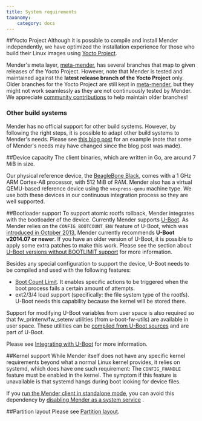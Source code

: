 ```yaml
---
title: System requirements
taxonomy:
    category: docs
---
```


##Yocto Project
Although it is possible to compile and install Mender independently, we have optimized the installation experience for those who build their Linux images using [Yocto Project](https://www.yoctoproject.org?target=_blank).

Mender's meta layer, [meta-mender](https://github.com/mendersoftware/meta-mender?target=_blank), has several branches that map to given releases of the Yocto Project. However, note that Mender is tested and maintained against the **latest release branch of the Yocto Project** only. Older branches for the Yocto Project are still kept in [meta-mender](https://github.com/mendersoftware/meta-mender?target=_blank), but they might not work seamlessly as they are not continuously tested by Mender. We appreciate [community contributions](https://mender.io/community?target=_blank) to help maintain older branches!

### Other build systems

Mender has no official support for other build systems. However, by following the right steps, it is possible to adapt other build systems to Mender's needs. Please see [this blog post](https://mender.io/blog/porting-mender-to-a-non-yocto-build-system) for an example (note that some of Mender's needs may have changed since the blog post was made).

##Device capacity
The client binaries, which are written in Go, are around 7 MiB in size. 

Our physical reference device, the [BeagleBone Black](https://beagleboard.org/black?target=_blank), comes with a 1 GHz ARM Cortex-A8 processor, with 512 MiB of RAM. Mender also has a virtual QEMU-based reference device using the `vexpress-qemu` machine type. We use both these devices in our continuous integration process so they are well supported.

##Bootloader support
To support atomic rootfs rollback, Mender integrates with the bootloader of the device. Currently Mender supports [U-Boot](http://www.denx.de/wiki/U-Boot?target=_blank).
As Mender relies on the `CONFIG_BOOTCOUNT_ENV` feature of U-Boot, which was [introduced in October 2013](http://lists.denx.de/pipermail/u-boot/2013-October/165484.html?target=_blank), Mender currently recommends **U-Boot v2014.07 or newer**. If you have an older version of U-Boot, it is possible to apply some extra patches to make this work. Please see the section about [U-Boot versions without BOOTLIMIT support](../Integrating-with-U-Boot/U-Boot-versions-without-BOOTLIMIT-support) for more information.


Besides any special configuration to support the device, U-Boot needs to be compiled and used with the following features:

* [Boot Count Limit](http://www.denx.de/wiki/view/DULG/UBootBootCountLimit?target=_blank). It enables specific actions to be triggered when the boot process fails a certain amount of attempts.
* ext2/3/4 load support (specifically: the file system type of the rootfs). U-Boot needs this capability because the kernel will be stored there.

Support for modifying U-Boot variables from user space is also required so that fw_printenv/fw_setenv utilities (from u-boot-fw-utils) are available in user space. These utilities can be 
[compiled from U-Boot sources](http://www.denx.de/wiki/view/DULG/HowCanIAccessUBootEnvironmentVariablesInLinux?target=_blank) and are part of U-Boot.

Please see [Integrating with U-Boot](../Integrating-with-U-Boot) for more information.

##Kernel support
While Mender itself does not have any specific kernel requirements beyond what a normal Linux kernel provides, it relies on systemd, which does have one such requirement: The `CONFIG_FHANDLE` feature must be enabled in the kernel. The symptom if this feature is unavailable is that systemd hangs during boot looking for device files.

If you [run the Mender client in standalone mode](../../Architecture/Overview#modes-of-operation), you can avoid this dependency by [disabling Mender as a system service](../../Artifacts/Build-customizations#disabling-mender-as-a-system-service) .

##Partition layout
Please see [Partition layout](../Partition-layout/).
